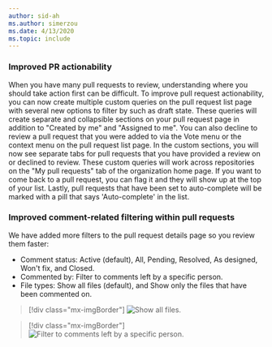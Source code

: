 ```yaml
---
author: sid-ah
ms.author: simerzou
ms.date: 4/13/2020
ms.topic: include
---
```


### Improved PR actionability

When you have many pull requests to review, understanding where you should take action first can be difficult. To improve pull request actionability, you can now create multiple custom queries on the pull request list page with several new options to filter by such as draft state. These queries will create separate and collapsible sections on your pull request page in addition to "Created by me" and "Assigned to me". You can also decline to review a pull request that you were added to via the Vote menu or the context menu on the pull request list page. In the custom sections, you will now see separate tabs for pull requests that you have provided a review on or declined to review. These custom queries will work across repositories on the "My pull requests" tab of the organization home page. If you want to come back to a pull request, you can flag it and they will show up at the top of your list. Lastly, pull requests that have been set to auto-complete will be marked with a pill that says 'Auto-complete' in the list.

### Improved comment-related filtering within pull requests 

We have added more filters to the pull request details page so you review them faster:
- Comment status: Active (default), All, Pending, Resolved, As designed, Won't fix, and Closed.
- Commented by: Filter to comments left by a specific person.
- File types: Show all files (default), and Show only the files that have been commented on.

> [!div class="mx-imgBorder"]
> ![Show all files.](../../media/167-repos-1-0.png)

> [!div class="mx-imgBorder"]
> ![Filter to comments left by a specific person.](../../media/167-repos-1-1.png)
